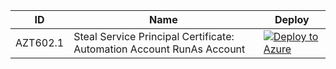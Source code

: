 | ID          | Name                                                             |Deploy|
| ----------- |------------------------------------------------------------------|------|
| AZT602.1    | Steal Service Principal Certificate: Automation Account RunAs Account|[![Deploy to Azure](https://aka.ms/deploytoazurebutton)](https://portal.azure.com/#create/Microsoft.Template/uri/https%3A%2F%2Fraw.githubusercontent.com%2Fhausec%2FAzDetectSuite%2Fmain%2FAzureThreatResearchMatrix%2FCredentialAccess%2FAZT602%2FAZT602-1.json)|